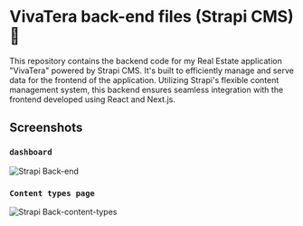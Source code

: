 # VivaTera back-end files (Strapi CMS) 🚀

This repository contains the backend code for my Real Estate application "VivaTera" powered by Strapi CMS. 
It's built to efficiently manage and serve data for the frontend of the application.
 Utilizing Strapi's flexible content management system, this backend ensures seamless integration with the frontend developed using React and Next.js. 

## Screenshots

### `dashboard`
![Strapi Back-end](https://github.com/DaneConstantin/VivaTerra-backend/assets/145013631/bda2b615-83e5-4435-9c2f-c54a2440cccc)

### `Content types page`
![Strapi Back-content-types](https://github.com/DaneConstantin/VivaTerra-backend/assets/145013631/5d0f7267-169e-4149-9a74-dade220186a0)
